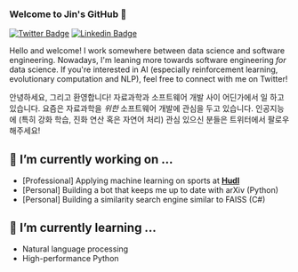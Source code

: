 ### Welcome to Jin's GitHub 👋

[![Twitter Badge](https://img.shields.io/badge/-Twitter-1877f2?style=flat-square&logo=twitter&logoColor=white&link=https://twitter.com/jinyeom95/)](https://twitter.com/jinyeom95/)
[![Linkedin Badge](https://img.shields.io/badge/-LinkedIn-blue?style=flat-square&logo=Linkedin&logoColor=white&link=https://www.linkedin.com/in/jinseok-yeom-510157125/)](https://www.linkedin.com/in/jinseok-yeom-510157125/)

<!--
[![Jin's github stats](https://github-readme-stats.vercel.app/api?username=jinyeom)](https://github.com/anuraghazra/github-readme-stats)
-->
<!--
**jinyeom/jinyeom** is a ✨ _special_ ✨ repository because its `README.md` (this file) appears on your GitHub profile.

Here are some ideas to get you started:

- 🔭 I’m currently working on ...
- 🌱 I’m currently learning ...
- 👯 I’m looking to collaborate on ...
- 🤔 I’m looking for help with ...
- 💬 Ask me about ...
- 📫 How to reach me: ...
- 😄 Pronouns: ...
- ⚡ Fun fact: ...
-->

Hello and welcome! I work somewhere between data science and software engineering. Nowadays, I'm leaning more towards software engineering _for_ data science. If you're interested in AI (especially reinforcement learning, evolutionary computation and NLP), feel free to connect with me on Twitter!

안녕하세요, 그리고 환영합니다! 자료과학과 소프트웨어 개발 사이 어딘가에서 일 하고 있습니다. 요즘은 자료과학을 _위한_ 소프트웨어 개발에 관심을 두고 있습니다. 인공지능에 (특히 강화 학습, 진화 연산 혹은 자연어 처리) 관심 있으신 분들은 트위터에서 팔로우 해주세요!

## 🔭 I’m currently working on ...
- [Professional] Applying machine learning on sports at **[Hudl](https://www.hudl.com/)**
- [Personal] Building a bot that keeps me up to date with arXiv (Python)
- [Personal] Building a similarity search engine similar to FAISS (C#)

## 🌱 I’m currently learning ...
- Natural language processing
- High-performance Python
<!-- You can track what I'm currently learning on [this Project page](https://github.com/users/jinyeom/projects/3). -->

<!-- ## ⚡ Fun fact: ... -->
